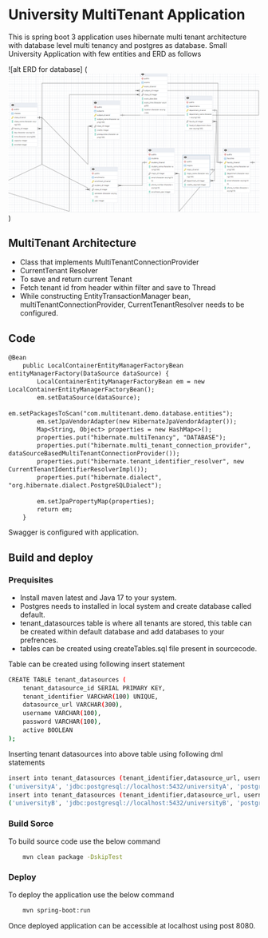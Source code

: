 # University MultiTenant Application

This is spring boot 3 application uses hibernate multi tenant architecture with database level multi tenancy and postgres as database.
Small University Application with few entities and ERD as follows

![alt ERD for database] (![img.png](img.png))

## MultiTenant Architecture

- Class that implements MultiTenantConnectionProvider
- CurrentTenant Resolver
- To save and return current Tenant
- Fetch tenant id from header within filter and save to Thread
- While constructing EntityTransactionManager bean, multiTenantConnectionProvider, CurrentTenantResolver needs to be configured.

## Code
```
@Bean
    public LocalContainerEntityManagerFactoryBean entityManagerFactory(DataSource dataSource) {
        LocalContainerEntityManagerFactoryBean em = new LocalContainerEntityManagerFactoryBean();
        em.setDataSource(dataSource);
        em.setPackagesToScan("com.multitenant.demo.database.entities");
        em.setJpaVendorAdapter(new HibernateJpaVendorAdapter());
        Map<String, Object> properties = new HashMap<>();
        properties.put("hibernate.multiTenancy", "DATABASE");
        properties.put("hibernate.multi_tenant_connection_provider", dataSourceBasedMultiTenantConnectionProvider());
        properties.put("hibernate.tenant_identifier_resolver", new CurrentTenantIdentifierResolverImpl());
        properties.put("hibernate.dialect", "org.hibernate.dialect.PostgreSQLDialect");

        em.setJpaPropertyMap(properties);
        return em;
    }
```

Swagger is configured with application.

## Build and deploy
### Prequisites
- Install maven latest and Java 17 to your system.
- Postgres needs to installed in local system and create database called default.
- tenant_datasources table is where all tenants are stored, this table can be created within default database and add databases to your prefrences.
- tables can be created using createTables.sql file present in sourcecode.

Table can be created using following insert statement
```sh
CREATE TABLE tenant_datasources (
    tenant_datasource_id SERIAL PRIMARY KEY,
    tenant_identifier VARCHAR(100) UNIQUE,
    datasource_url VARCHAR(300),
    username VARCHAR(100),
    password VARCHAR(100),
    active BOOLEAN
);
```
Inserting tenant datasources into above table using following dml statements
```sh
insert into tenant_datasources (tenant_identifier,datasource_url, username, password, active) values
('universityA', 'jdbc:postgresql://localhost:5432/universityA', 'postgres', 'postgres', true);
insert into tenant_datasources (tenant_identifier,datasource_url, username, password, active) values
('universityB', 'jdbc:postgresql://localhost:5432/universityB', 'postgres', 'postgres', true);
```

### Build Sorce
To build source code use the below command
```sh
    mvn clean package -DskipTest
```

### Deploy
To deploy the application use the below command
```sh
    mvn spring-boot:run
```
Once deployed application can be accessible at localhost using post 8080.